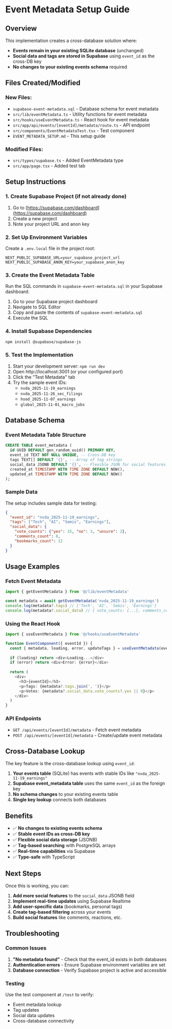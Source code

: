 # Event Metadata Setup Guide

## Overview

This implementation creates a cross-database solution where:
- **Events remain in your existing SQLite database** (unchanged)
- **Social data and tags are stored in Supabase** using `event_id` as the cross-DB key
- **No changes to your existing events schema** required

## Files Created/Modified

### New Files:
- `supabase-event-metadata.sql` - Database schema for event metadata
- `src/lib/eventMetadata.ts` - Utility functions for event metadata
- `src/hooks/useEventMetadata.ts` - React hook for event metadata
- `src/app/api/events/[eventId]/metadata/route.ts` - API endpoint
- `src/components/EventMetadataTest.tsx` - Test component
- `EVENT_METADATA_SETUP.md` - This setup guide

### Modified Files:
- `src/types/supabase.ts` - Added EventMetadata type
- `src/app/page.tsx` - Added test tab

## Setup Instructions

### 1. Create Supabase Project (if not already done)

1. Go to [https://supabase.com/dashboard](https://supabase.com/dashboard)
2. Create a new project
3. Note your project URL and anon key

### 2. Set Up Environment Variables

Create a `.env.local` file in the project root:

```env
NEXT_PUBLIC_SUPABASE_URL=your_supabase_project_url
NEXT_PUBLIC_SUPABASE_ANON_KEY=your_supabase_anon_key
```

### 3. Create the Event Metadata Table

Run the SQL commands in `supabase-event-metadata.sql` in your Supabase dashboard:

1. Go to your Supabase project dashboard
2. Navigate to SQL Editor
3. Copy and paste the contents of `supabase-event-metadata.sql`
4. Execute the SQL

### 4. Install Supabase Dependencies

```bash
npm install @supabase/supabase-js
```

### 5. Test the Implementation

1. Start your development server: `npm run dev`
2. Open http://localhost:3001 (or your configured port)
3. Click the "Test Metadata" tab
4. Try the sample event IDs:
   - `nvda_2025-11-19_earnings`
   - `nvda_2025-11-26_sec_filings`
   - `hood_2025-11-07_earnings`
   - `global_2025-11-01_macro_jobs`

## Database Schema

### Event Metadata Table Structure

```sql
CREATE TABLE event_metadata (
  id UUID DEFAULT gen_random_uuid() PRIMARY KEY,
  event_id TEXT NOT NULL UNIQUE, -- Cross-DB key
  tags TEXT[] DEFAULT '{}', -- Array of tag strings
  social_data JSONB DEFAULT '{}', -- Flexible JSON for social features
  created_at TIMESTAMP WITH TIME ZONE DEFAULT NOW(),
  updated_at TIMESTAMP WITH TIME ZONE DEFAULT NOW()
);
```

### Sample Data

The setup includes sample data for testing:

```json
{
  "event_id": "nvda_2025-11-19_earnings",
  "tags": ["Tech", "AI", "Semis", "Earnings"],
  "social_data": {
    "vote_counts": {"yes": 15, "no": 3, "unsure": 2},
    "comments_count": 8,
    "bookmarks_count": 12
  }
}
```

## Usage Examples

### Fetch Event Metadata

```typescript
import { getEventMetadata } from '@/lib/eventMetadata'

const metadata = await getEventMetadata('nvda_2025-11-19_earnings')
console.log(metadata?.tags) // ['Tech', 'AI', 'Semis', 'Earnings']
console.log(metadata?.social_data) // { vote_counts: {...}, comments_count: 8, ... }
```

### Using the React Hook

```typescript
import { useEventMetadata } from '@/hooks/useEventMetadata'

function EventComponent({ eventId }) {
  const { metadata, loading, error, updateTags } = useEventMetadata(eventId)
  
  if (loading) return <div>Loading...</div>
  if (error) return <div>Error: {error}</div>
  
  return (
    <div>
      <h3>{eventId}</h3>
      <p>Tags: {metadata?.tags.join(', ')}</p>
      <p>Votes: {metadata?.social_data.vote_counts?.yes || 0}</p>
    </div>
  )
}
```

### API Endpoints

- `GET /api/events/[eventId]/metadata` - Fetch event metadata
- `POST /api/events/[eventId]/metadata` - Create/update event metadata

## Cross-Database Lookup

The key feature is the cross-database lookup using `event_id`:

1. **Your events table** (SQLite) has events with stable IDs like `"nvda_2025-11-19_earnings"`
2. **Supabase event_metadata table** uses the same `event_id` as the foreign key
3. **No schema changes** to your existing events table
4. **Single key lookup** connects both databases

## Benefits

- ✅ **No changes to existing events schema**
- ✅ **Stable event IDs as cross-DB key**
- ✅ **Flexible social data storage** (JSONB)
- ✅ **Tag-based searching** with PostgreSQL arrays
- ✅ **Real-time capabilities** via Supabase
- ✅ **Type-safe** with TypeScript

## Next Steps

Once this is working, you can:

1. **Add more social features** to the `social_data` JSONB field
2. **Implement real-time updates** using Supabase Realtime
3. **Add user-specific data** (bookmarks, personal tags)
4. **Create tag-based filtering** across your events
5. **Build social features** like comments, reactions, etc.

## Troubleshooting

### Common Issues

1. **"No metadata found"** - Check that the event_id exists in both databases
2. **Authentication errors** - Ensure Supabase environment variables are set
3. **Database connection** - Verify Supabase project is active and accessible

### Testing

Use the test component at `/test` to verify:
- Event metadata lookup
- Tag updates
- Social data updates
- Cross-database connectivity

